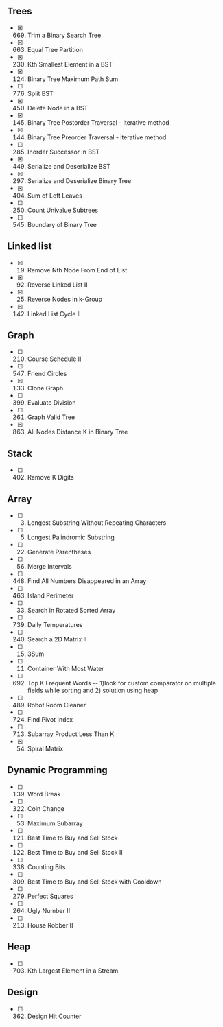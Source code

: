 ## Trees
- [x] 669. Trim a Binary Search Tree
- [x] 663. Equal Tree Partition
- [x] 230. Kth Smallest Element in a BST
- [x] 124. Binary Tree Maximum Path Sum
- [ ] 776. Split BST
- [x] 450. Delete Node in a BST
- [x] 145. Binary Tree Postorder Traversal - iterative method
- [x] 144. Binary Tree Preorder Traversal - iterative method
- [ ] 285. Inorder Successor in BST
- [x] 449. Serialize and Deserialize BST
- [x] 297. Serialize and Deserialize Binary Tree
- [x] 404. Sum of Left Leaves
- [ ] 250. Count Univalue Subtrees
- [ ] 545. Boundary of Binary Tree

## Linked list
- [x] 19. Remove Nth Node From End of List
- [x] 92. Reverse Linked List II
- [x] 25. Reverse Nodes in k-Group
- [x] 142. Linked List Cycle II

## Graph
- [ ] 210. Course Schedule II
- [ ] 547. Friend Circles
- [x] 133. Clone Graph
- [ ] 399. Evaluate Division
- [ ] 261. Graph Valid Tree
- [x] 863. All Nodes Distance K in Binary Tree

## Stack
- [ ] 402. Remove K Digits

## Array
- [ ] 3. Longest Substring Without Repeating Characters
- [ ] 5. Longest Palindromic Substring
- [ ] 22. Generate Parentheses
- [ ] 56. Merge Intervals
- [ ] 448. Find All Numbers Disappeared in an Array
- [ ] 463. Island Perimeter
- [ ] 33. Search in Rotated Sorted Array
- [ ] 739. Daily Temperatures
- [ ] 240. Search a 2D Matrix II
- [ ] 15. 3Sum
- [ ] 11. Container With Most Water
- [ ] 692. Top K Frequent Words  -- 1)look for custom comparator on multiple fields while sorting and 2) solution using heap
- [ ] 489. Robot Room Cleaner
- [ ] 724. Find Pivot Index
- [ ] 713. Subarray Product Less Than K
- [x] 54. Spiral Matrix

## Dynamic Programming
- [ ] 139. Word Break
- [ ] 322. Coin Change
- [ ] 53. Maximum Subarray
- [ ] 121. Best Time to Buy and Sell Stock
- [ ] 122. Best Time to Buy and Sell Stock II
- [ ] 338. Counting Bits
- [ ] 309. Best Time to Buy and Sell Stock with Cooldown
- [ ] 279. Perfect Squares
- [ ] 264. Ugly Number II
- [ ] 213. House Robber II

## Heap
- [ ] 703. Kth Largest Element in a Stream

## Design
- [ ] 362. Design Hit Counter
